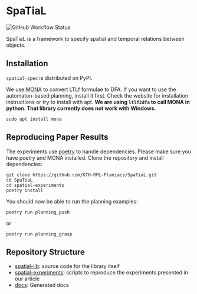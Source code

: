 # SpaTiaL

![GitHub Workflow Status](https://img.shields.io/github/actions/workflow/status/KTH-RPL-Planiacs/SpaTiaL/python-app.yml?branch=main&style=for-the-badge)

SpaTiaL is a framework to specify spatial and temporal relations between objects.

## Installation

`spatial-spec` is distributed on PyPI.

We use [MONA](http://www.brics.dk/mona/) to convert LTLf formulae to DFA. If you want to use the automaton-based planning, install it first.
Check the website for installation instructions or try to install with apt. **We are using `ltlf2dfa` to call MONA in python.
That library currently does not work with Windows.**
```shell
sudo apt install mona
```

## Reproducing Paper Results

The experiments use [poetry](https://python-poetry.org/) to handle dependencies. Please make sure you have poetry and MONA installed.
Clone the repository and install dependencies:
```shell
git clone https://github.com/KTH-RPL-Planiacs/SpaTiaL.git
cd SpaTiaL
cd spatial-experiments
poetry install
```

You should now be able to run the planning examples:
```shell
poetry run planning_push
```
or 
```shell
poetry run planning_grasp
```


## Repository Structure

- [spatial-lib](./spatial-lib): source code for the library itself
- [spatial-experiments](./spatial-experiments): scripts to reproduce the experiments presented in our article
- [docs](./docs): Generated docs